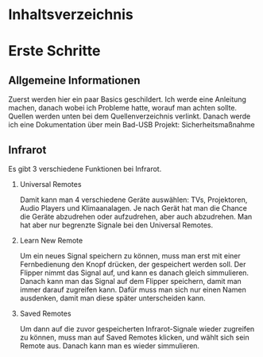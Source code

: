 # Inhaltsverzeichnis


# Erste Schritte
Allgemeine Informationen
-
Zuerst werden hier ein paar Basics geschildert. Ich werde eine Anleitung machen, danach wobei ich Probleme hatte,  worauf man achten sollte. Quellen werden unten bei dem Quellenverzeichnis verlinkt. Danach werde ich eine Dokumentation über mein Bad-USB Projekt: Sicherheitsmaßnahme

Infrarot
-
Es gibt 3 verschiedene Funktionen bei Infrarot. 
1. Universal Remotes
   
	Damit kann man 4 verschiedene Geräte auswählen: TVs, Projektoren, Audio Players und Klimaanalagen. Je nach Gerät hat man die Chance die Geräte abzudrehen oder aufzudrehen, aber auch abzudrehen. Man hat aber nur begrenzte 		Signale bei den Universal Remotes.

3. Learn New Remote

	Um ein neues Signal speichern zu können, muss man erst mit einer Fernbedienung den Knopf drücken, der gespeichert werden soll. Der Flipper nimmt das Signal auf, und kann es danach gleich simmulieren. Danach kann man das Signal 	auf dem Flipper speichern, damit man immer darauf zugreifen kann. Dafür muss man sich nur einen Namen ausdenken, damit man diese später unterscheiden kann.

5. Saved Remotes
   
	Um dann auf die zuvor gespeicherten Infrarot-Signale wieder zugreifen zu können, muss man auf Saved Remotes klicken, und wählt sich sein Remote aus. Danach kann man es wieder simmulieren.
 
 
	
